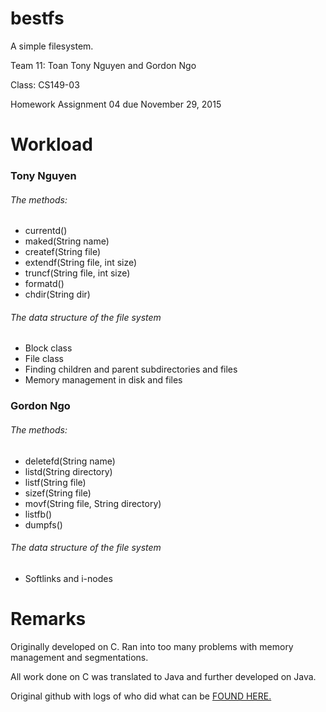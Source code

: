# bestfs

A simple filesystem.

Team 11: Toan Tony Nguyen and Gordon Ngo

Class: CS149-03

Homework Assignment 04 due November 29, 2015

# Workload

### Tony Nguyen

###### The methods:

* currentd()
* maked(String name)
* createf(String file)
* extendf(String file, int size)
* truncf(String file, int size)
* formatd()
* chdir(String dir)

###### The data structure of the file system

* Block class
* File class
* Finding children and parent subdirectories and files
* Memory management in disk and files

### Gordon Ngo

###### The methods:

* deletefd(String name)
* listd(String directory)
* listf(String file)
* sizef(String file)
* movf(String file, String directory)
* listfb()
* dumpfs()

###### The data structure of the file system

* Softlinks and i-nodes

# Remarks

Originally developed on C.  Ran into too many problems with memory management and segmentations.

All work done on C was translated to Java and further developed on Java.

Original github with logs of who did what can be [FOUND HERE.](https://github.com/toantonyh/filesys)